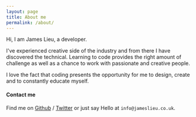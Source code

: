```yaml
---
layout: page
title: About me
permalink: /about/
---
```


Hi, I am James Lieu, a developer.

I've experienced creative side of the industry and from there I have discovered the technical. 
Learning to code provides the right amount of challenge as well as a chance to work with passionate and creative people.

I love the fact that coding presents the opportunity for me to design, create and to constantly educate myself.


#### Contact me

Find me on [Github][github] / [Twitter][Twitter] or just say Hello at 
`info@jameslieu.co.uk`.


[github]: https://github.com/jamesl88
[twitter]: https://twitter.com/J_lieu
